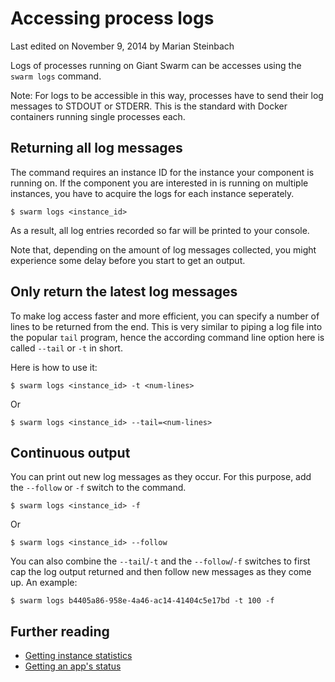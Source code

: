# Accessing process logs

<p class="lastmod">Last edited on November 9, 2014 by Marian Steinbach</p>

Logs of processes running on Giant Swarm can be accesses using the `swarm logs` command.

Note: For logs to be accessible in this way, processes have to send their log messages to STDOUT or STDERR. This is the standard with Docker containers running single processes each.

## Returning all log messages

The command requires an instance ID for the instance your component is running on. If the component you are interested in is running on multiple instances, you have to acquire the logs for each instance seperately.

<!-- TODO link instance IDs reference page here once it's created -->

    $ swarm logs <instance_id>

As a result, all log entries recorded so far will be printed to your console.

Note that, depending on the amount of log messages collected, you might experience some delay before you start to get an output.

## Only return the latest log messages

To make log access faster and more efficient, you can specify a number of lines to be returned from the end. This is very similar to piping a log file into the popular `tail` program, hence the according command line option here is called `--tail` or `-t` in short.

Here is how to use it:

    $ swarm logs <instance_id> -t <num-lines>

Or

    $ swarm logs <instance_id> --tail=<num-lines>

## Continuous output

You can print out new log messages as they occur. For this purpose, add the `--follow` or `-f` switch to the command.

    $ swarm logs <instance_id> -f

Or

    $ swarm logs <instance_id> --follow

You can also combine the `--tail`/`-t` and the `--follow`/`-f` switches to first cap the log output returned and then follow new messages as they come up. An example:

    $ swarm logs b4405a86-958e-4a46-ac14-41404c5e17bd -t 100 -f

## Further reading

 * [Getting instance statistics](../status/)
 * [Getting an app's status](../status/)
